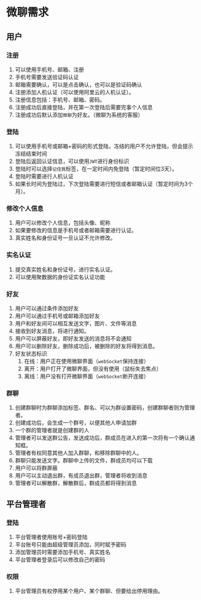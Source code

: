 # 微聊需求

## 用户

### 注册

1. 可以使用手机号、邮箱、注册
2. 手机号需要发送验证码认证
3. 邮箱需要确认，可以是点击确认，也可以是验证码确认
4. 注册添加人机认证（可以使用阿里云的人机认证）。
5. 注册信息包括：手机号、邮箱、密码。
6. 注册成功后直接登陆，并在第一次登陆后需要完事个人信息
7. 注册成功后默认添加`微聊`为好友。（微聊为系统的客服）

### 登陆

1. 可以使用手机号或邮箱+密码的形式登陆，冻结的用户不允许登陆，但会提示冻结结束时间
2. 登陆后返回认证信息，可以使用`JWT`进行身份标识
3. 登陆时可以选择`记住我`标签，在一定时间内免登陆（暂定时间位3天）。
4. 登陆时需要进行人机认证
5. 如果长时间为登陆过，下次登陆需要进行短信或者邮箱认证（暂定时间为3个月）。

 ### 修改个人信息

1. 用户可以修改个人信息，包括头像、昵称
2. 如果要修改的信息是手机号或者邮箱需要进行认证。
3. 真实姓名和身份证号一旦认证不允许修改。

### 实名认证

1. 提交真实姓名和身份证号，进行实名认证。
2. 可以使用聚数据的身份证实名认证功能

### 好友

1. 用户可以通过条件添加好友
2. 用户可以通过手机号或邮箱添加好友
3. 用户和好友间可以相互发送文字，图片、文件等消息
4. 接收到好友消息，将进行通知。
5. 用户可以屏蔽好友，即好友发送的消息将不会通知
6. 用户可以删除好友，删除成功后，被删除的好友将得到消息。
7. 好友状态标识
   1. 在线：用户正在使用微聊界面（`webSocket`保持连接）
   2. 离开：用户打开了微聊界面，但没有使用（鼠标失去焦点）
   3. 离线：用户没有打开微聊界面（`webSocket`断开连接）

### 群聊

1. 创建群聊时为群聊添加标签、群名、可以为群设置密码，创建群聊者则为管理者。
2. 创建成功后，会生成一个群号，以便其他人申请加群
3. 一个群的管理者就是创建群的人
4. 管理者可以发送群公告，发送成功后，群成员在进入的第一次将有一个确认通知框。
5. 管理者有权同意其他人加入群聊，和移除群聊中的人。
6. 群聊只能发送文字。群聊中上传的文件，群成员均可以下载
7. 用户可以将群屏蔽
8. 用户可以主动退出群，有成员退出群，管理者将收到消息
9. 管理者可以解散群，解散群后，群成员都将得到消息



## 平台管理者

### 登陆

1. 平台管理者使用账号+密码登陆
2. 平台账号只能由超级管理员添加，同时赋予密码
3. 添加管理员时需要添加手机号、真实姓名
4. 平台管理者登录后可以修改自己的密码

### 权限

1. 平台管理员有权停用某个用户、某个群聊、但要给出停用理由。



